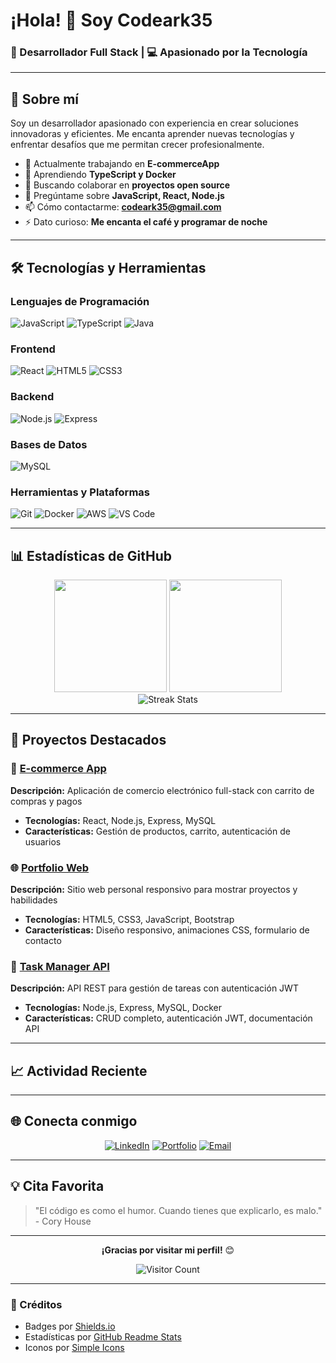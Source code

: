 # ¡Hola! 👋 Soy Codeark35

### 🚀 Desarrollador Full Stack | 💻 Apasionado por la Tecnología

---

## 🌟 Sobre mí

Soy un desarrollador apasionado con experiencia en crear soluciones innovadoras y eficientes. Me encanta aprender nuevas tecnologías y enfrentar desafíos que me permitan crecer profesionalmente.

- 🔭 Actualmente trabajando en **E-commerceApp**
- 🌱 Aprendiendo **TypeScript y Docker**
- 👯 Buscando colaborar en **proyectos open source**
- 💬 Pregúntame sobre **JavaScript, React, Node.js**
- 📫 Cómo contactarme: **codeark35@gmail.com**
- ⚡ Dato curioso: **Me encanta el café y programar de noche**

---

## 🛠️ Tecnologías y Herramientas

### Lenguajes de Programación
![JavaScript](https://img.shields.io/badge/-JavaScript-F7DF1E?style=flat-square&logo=javascript&logoColor=black)
![TypeScript](https://img.shields.io/badge/-TypeScript-3178C6?style=flat-square&logo=typescript&logoColor=white)
![Java](https://img.shields.io/badge/-Java-007396?style=flat-square&logo=java&logoColor=white)

### Frontend
![React](https://img.shields.io/badge/-React-61DAFB?style=flat-square&logo=react&logoColor=black)
![HTML5](https://img.shields.io/badge/-HTML5-E34F26?style=flat-square&logo=html5&logoColor=white)
![CSS3](https://img.shields.io/badge/-CSS3-1572B6?style=flat-square&logo=css3&logoColor=white)


### Backend
![Node.js](https://img.shields.io/badge/-Node.js-339933?style=flat-square&logo=node.js&logoColor=white)
![Express](https://img.shields.io/badge/-Express-000000?style=flat-square&logo=express&logoColor=white)


### Bases de Datos

![MySQL](https://img.shields.io/badge/-MySQL-4479A1?style=flat-square&logo=mysql&logoColor=white)

### Herramientas y Plataformas
![Git](https://img.shields.io/badge/-Git-F05032?style=flat-square&logo=git&logoColor=white)
![Docker](https://img.shields.io/badge/-Docker-2496ED?style=flat-square&logo=docker&logoColor=white)
![AWS](https://img.shields.io/badge/-AWS-232F3E?style=flat-square&logo=amazon-aws&logoColor=white)
![VS Code](https://img.shields.io/badge/-VS%20Code-007ACC?style=flat-square&logo=visual-studio-code&logoColor=white)

---

## 📊 Estadísticas de GitHub

<div align="center">
  <img height="180em" src="https://github-readme-stats.vercel.app/api?username=Codeark35&show_icons=true&theme=radical&include_all_commits=true&count_private=true"/>
  <img height="180em" src="https://github-readme-stats.vercel.app/api/top-langs/?username=Codeark35&layout=compact&langs_count=7&theme=radical"/>
</div>

<div align="center">
  <img src="https://github-readme-streak-stats.herokuapp.com/?user=Codeark35&theme=radical" alt="Streak Stats"/>
</div>

---

## 🎯 Proyectos Destacados

### 🛒 [E-commerce App](https://github.com/Codeark35/E-commerceApp)
**Descripción:** Aplicación de comercio electrónico full-stack con carrito de compras y pagos
- **Tecnologías:** React, Node.js, Express, MySQL
- **Características:** Gestión de productos, carrito, autenticación de usuarios

### 🌐 [Portfolio Web](https://github.com/Codeark35/portfolio)
**Descripción:** Sitio web personal responsivo para mostrar proyectos y habilidades
- **Tecnologías:** HTML5, CSS3, JavaScript, Bootstrap
- **Características:** Diseño responsivo, animaciones CSS, formulario de contacto

### 🎯 [Task Manager API](https://github.com/Codeark35/task-manager-api)
**Descripción:** API REST para gestión de tareas con autenticación JWT
- **Tecnologías:** Node.js, Express, MySQL, Docker
- **Características:** CRUD completo, autenticación JWT, documentación API

---

## 📈 Actividad Reciente

<!--START_SECTION:activity-->
<!--END_SECTION:activity-->

---

## 🌐 Conecta conmigo

<div align="center">
  
[![LinkedIn](https://img.shields.io/badge/-LinkedIn-0077B5?style=for-the-badge&logo=linkedin&logoColor=white)](https://linkedin.com/in/tu-perfil)
[![Portfolio](https://img.shields.io/badge/-Portfolio-000000?style=for-the-badge&logo=vercel&logoColor=white)](https://tu-portfolio.com)
[![Email](https://img.shields.io/badge/-Email-D14836?style=for-the-badge&logo=gmail&logoColor=white)](mailto:codeark35@gmail.com)

</div>

---

## 💡 Cita Favorita

> "El código es como el humor. Cuando tienes que explicarlo, es malo." - Cory House

---

<div align="center">
  
**¡Gracias por visitar mi perfil!** 😊

![Visitor Count](https://profile-counter.glitch.me/Codeark35/count.svg)

</div>

---

### 🎨 Créditos
- Badges por [Shields.io](https://shields.io/)
- Estadísticas por [GitHub Readme Stats](https://github.com/anuraghazra/github-readme-stats)
- Iconos por [Simple Icons](https://simpleicons.org/)
